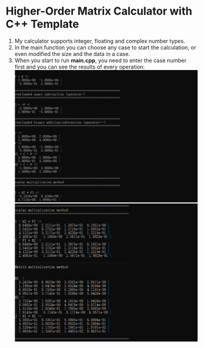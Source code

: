 # Higher-Order Matrix Calculator with C++ Template
1. My calculator supports integer, floating and complex number types.
2. In the main function you can choose any case to start the calculation, or even modified the size and the data in a case.
3. When you start to run **main.cpp**, you need to enter the case number first and you can see the results of every operation: 
![image](https://github.com/YimingLiBrown/C-project/blob/master/Matrix%20Calculator/image/result.png)
![image](https://github.com/YimingLiBrown/C-project/blob/master/Matrix%20Calculator/image/result2.png)
